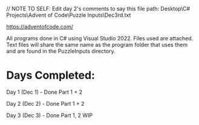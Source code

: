 // NOTE TO SELF: Edit day 2's comments to say this file path: Desktop\C# Projects\Advent of Code\Puzzle Inputs\Dec3rd.txt

https://adventofcode.com/

All programs done in C# using Visual Studio 2022. Files used are attached. Text files will share the same name as the program folder that uses them and are found in the PuzzleInputs directory.

# Days Completed:
Day 1 (Dec 1) - Done Part 1 + 2

Day 2 (Dec 2) - Done Part 1 + 2

Day 3 (Dec 3) - Done Part 1, 2 WIP
